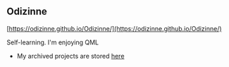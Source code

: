 ## Odizinne

[https://odizinne.github.io/Odizinne/](https://odizinne.github.io/Odizinne/)

Self-learning. I'm enjoying QML

- My archived projects are stored [here](https://github.com/orgs/OdznArchives/repositories)
